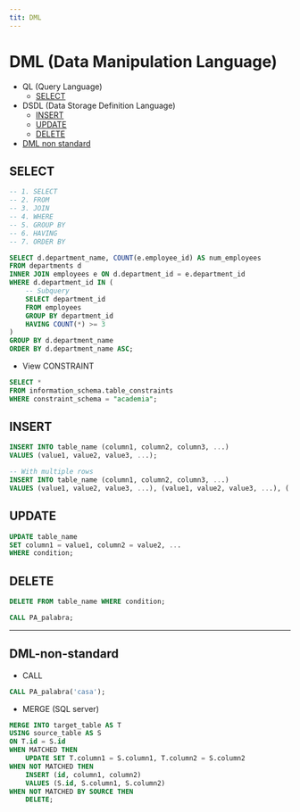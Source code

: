 ```yaml
---
tit: DML
---
```



# DML (Data Manipulation Language)
- QL (Query Language)
	- [SELECT](DML.md#select)
- DSDL (Data Storage Definition Language)
	- [INSERT](DML.md#insert)
	- [UPDATE](DML.md#update)
	- [DELETE](DML.md#delete)
- [DML non standard](DML.md#dml-non-standard)

## SELECT
```sql
-- 1. SELECT
-- 2. FROM
-- 3. JOIN
-- 4. WHERE
-- 5. GROUP BY
-- 6. HAVING
-- 7. ORDER BY

SELECT d.department_name, COUNT(e.employee_id) AS num_employees
FROM departments d
INNER JOIN employees e ON d.department_id = e.department_id
WHERE d.department_id IN (
	-- Subquery
    SELECT department_id
    FROM employees
    GROUP BY department_id
    HAVING COUNT(*) >= 3
)
GROUP BY d.department_name
ORDER BY d.department_name ASC;
```


- View CONSTRAINT
```sql
SELECT *
FROM information_schema.table_constraints
WHERE constraint_schema = "academia";
```

## INSERT
```SQL
INSERT INTO table_name (column1, column2, column3, ...)
VALUES (value1, value2, value3, ...);

-- With multiple rows
INSERT INTO table_name (column1, column2, column3, ...)
VALUES (value1, value2, value3, ...), (value1, value2, value3, ...), (...);
```

## UPDATE
```sql
UPDATE table_name
SET column1 = value1, column2 = value2, ...
WHERE condition;
```

## DELETE
```sql
DELETE FROM table_name WHERE condition; 

CALL PA_palabra;
```


---

## DML-non-standard

- CALL
```sql
CALL PA_palabra('casa');
```

- MERGE (SQL server)
```sql
MERGE INTO target_table AS T
USING source_table AS S
ON T.id = S.id
WHEN MATCHED THEN
    UPDATE SET T.column1 = S.column1, T.column2 = S.column2
WHEN NOT MATCHED THEN
    INSERT (id, column1, column2)
    VALUES (S.id, S.column1, S.column2)
WHEN NOT MATCHED BY SOURCE THEN
    DELETE;
```
